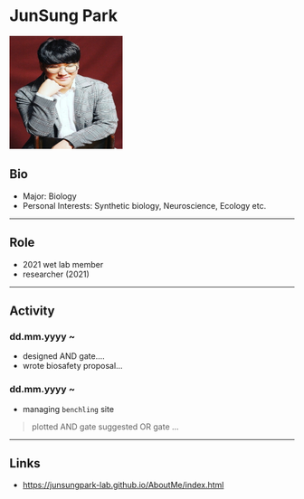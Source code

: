 # JunSung Park
<img src="./junsungpark.jpg" height="200px" width="200px">

## Bio
* Major: Biology
* Personal Interests: Synthetic biology, Neuroscience, Ecology etc.
---

## Role
* 2021 wet lab member
* researcher (2021)
---

## Activity
### dd.mm.yyyy ~ 
* designed AND gate....
* wrote biosafety proposal...
### dd.mm.yyyy ~
* managing `benchling` site
>plotted AND gate
>suggested OR gate
>...
---

## Links
* https://junsungpark-lab.github.io/AboutMe/index.html

